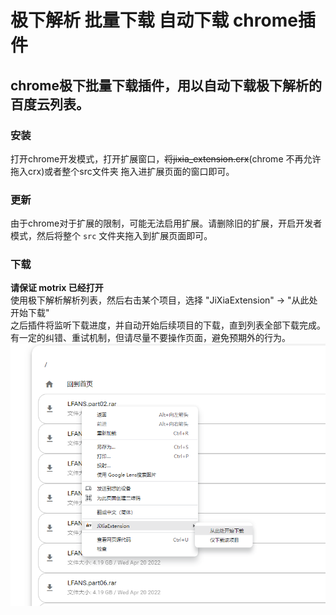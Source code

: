 # 极下解析 批量下载 自动下载 chrome插件

## chrome极下批量下载插件，用以自动下载极下解析的百度云列表。

### 安装
打开chrome开发模式，打开扩展窗口，~~将jixia_extension.crx~~(chrome 不再允许拖入crx)或者整个src文件夹 拖入进扩展页面的窗口即可。  

### 更新
由于chrome对于扩展的限制，可能无法启用扩展。请删除旧的扩展，开启开发者模式，然后将整个 ```src``` 文件夹拖入到扩展页面即可。  

### 下载
**请保证 motrix 已经打开**  
使用极下解析解析列表，然后右击某个项目，选择 "JiXiaExtension" -> "从此处开始下载"  
之后插件将监听下载进度，并自动开始后续项目的下载，直到列表全部下载完成。有一定的纠错、重试机制，但请尽量不要操作页面，避免预期外的行为。  
![usage](img/pic_1.png)
